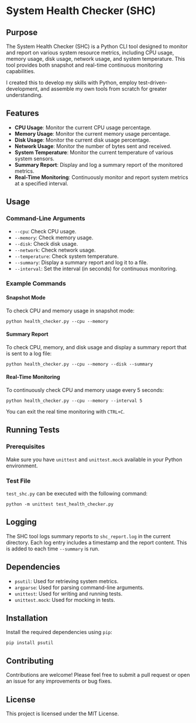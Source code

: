 # System Health Checker (SHC)

## Purpose

The System Health Checker (SHC) is a Python CLI tool designed to monitor and report on various system resource metrics, including CPU usage, memory usage, disk usage, network usage, and system temperature. This tool provides both snapshot and real-time continuous monitoring capabilities.

I created this to develop my skills with Python, employ test-driven-development, and assemble my own tools from scratch for greater understanding.

## Features

- **CPU Usage**: Monitor the current CPU usage percentage.
- **Memory Usage**: Monitor the current memory usage percentage.
- **Disk Usage**: Monitor the current disk usage percentage.
- **Network Usage**: Monitor the number of bytes sent and received.
- **System Temperature**: Monitor the current temperature of various system sensors.
- **Summary Report**: Display and log a summary report of the monitored metrics.
- **Real-Time Monitoring**: Continuously monitor and report system metrics at a specified interval.

## Usage

### Command-Line Arguments

- `--cpu`: Check CPU usage.
- `--memory`: Check memory usage.
- `--disk`: Check disk usage.
- `--network`: Check network usage.
- `--temperature`: Check system temperature.
- `--summary`: Display a summary report and log it to a file.
- `--interval`: Set the interval (in seconds) for continuous monitoring.

### Example Commands

#### Snapshot Mode

To check CPU and memory usage in snapshot mode:

```
python health_checker.py --cpu --memory
```

#### Summary Report

To check CPU, memory, and disk usage and display a summary report that is sent to a log file:

```
python health_checker.py --cpu --memory --disk --summary
```

#### Real-Time Monitoring

To continuously check CPU and memory usage every 5 seconds:

```
python health_checker.py --cpu --memory --interval 5
```

You can exit the real time monitoring with `CTRL+C`.

## Running Tests

### Prerequisites

Make sure you have `unittest` and `unittest.mock` available in your Python environment.

### Test File

`test_shc.py`  can be executed with the following command:

```
python -m unittest test_health_checker.py
```

## Logging

The SHC tool logs summary reports to `shc_report.log` in the current directory. Each log entry includes a timestamp and the report content. This is added to each time `--summary` is run.

## Dependencies

- `psutil`: Used for retrieving system metrics.
- `argparse`: Used for parsing command-line arguments.
- `unittest`: Used for writing and running tests.
- `unittest.mock`: Used for mocking in tests.

## Installation

Install the required dependencies using `pip`:

```
pip install psutil
```

## Contributing

Contributions are welcome! Please feel free to submit a pull request or open an issue for any improvements or bug fixes.

## License

This project is licensed under the MIT License.
